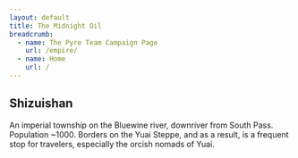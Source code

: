 ```yaml
---
layout: default
title: The Midnight Oil
breadcrumb:
  - name: The Pyre Team Campaign Page
    url: /empire/
  - name: Home
    url: /
---
```

## Shizuishan

An imperial township on the Bluewine river, downriver from South Pass. Population ~1000. Borders on the Yuai Steppe, and as a result, is a frequent stop for travelers, especially the orcish nomads of Yuai.
